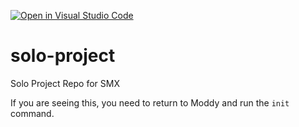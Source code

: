 [![Open in Visual Studio Code](https://classroom.github.com/assets/open-in-vscode-c66648af7eb3fe8bc4f294546bfd86ef473780cde1dea487d3c4ff354943c9ae.svg)](https://classroom.github.com/online_ide?assignment_repo_id=9673022&assignment_repo_type=AssignmentRepo)
# solo-project
Solo Project Repo for SMX

If you are seeing this, you need to return to Moddy and run the `init` command.
